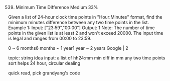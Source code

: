 539. Minimum Time Difference
Medium
33%

Given a list of 24-hour clock time points in "Hour:Minutes" format, find the minimum minutes difference between any two time points in the list.
Example 1:
Input: ["23:59","00:00"]
Output: 1
Note:
The number of time points in the given list is at least 2 and won't exceed 20000.
The input time is legal and ranges from 00:00 to 23:59.

0 ~ 6 months6 months ~ 1 year1 year ~ 2 years
Google | 2

topic: string
idea
input: a list of hh24:mm 
   min diff in mm any two time points
sort helps
24 hour, circular dealing

quick read, pick grandyang's code
